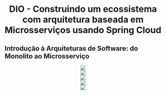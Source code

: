 <h1 align="center">DIO - Construindo um ecossistema com arquitetura baseada em Microsserviços usando Spring Cloud</h1>

<h2>Introdução à Arquiteturas de Software: do Monolito ao Microsserviço</h2>

<div align="center"> 
  <img src="./assets/micro01"/>
  <br/>
  <img src="./assets/micro02"/>
  <br/>
  <img src="./assets/micro03"/>
  <br/>
  <img src="./assets/micro04"/>
  <br/>
  <img src="./assets/micro05"/>
</div>

<h2></h2>
<h2></h2>
<h2></h2>
<h2></h2>
<h2></h2>
<h2></h2>
<h2></h2>
<h2></h2>
<h2></h2>
<h2></h2>
